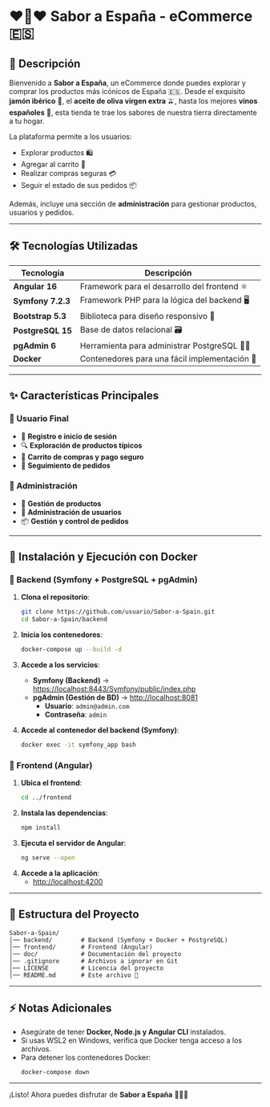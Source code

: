 # ❤️💛❤️ Sabor a España - eCommerce 🇪🇸

## 📌 Descripción
Bienvenido a **Sabor a España**, un eCommerce donde puedes explorar y comprar los productos más icónicos de España 🇪🇸. Desde el exquisito **jamón ibérico** 🥩, el **aceite de oliva virgen extra** 🫒, hasta los mejores **vinos españoles** 🍷, esta tienda te trae los sabores de nuestra tierra directamente a tu hogar.

La plataforma permite a los usuarios:
- Explorar productos 🛍️
- Agregar al carrito 🛒
- Realizar compras seguras 💳
- Seguir el estado de sus pedidos 📦

Además, incluye una sección de **administración** para gestionar productos, usuarios y pedidos.

---

## 🛠️ Tecnologías Utilizadas

| Tecnología  | Descripción |
|-------------|------------|
| **Angular 16** | Framework para el desarrollo del frontend ⚛️ |
| **Symfony 7.2.3** | Framework PHP para la lógica del backend 🖥️ |
| **Bootstrap 5.3** | Biblioteca para diseño responsivo 🎨 |
| **PostgreSQL 15** | Base de datos relacional 🗃️ |
| **pgAdmin 6** | Herramienta para administrar PostgreSQL 🧑‍💻 |
| **Docker** | Contenedores para una fácil implementación 🐳 |

---

## ✨ Características Principales

### 🛒 Usuario Final
- 🔑 **Registro e inicio de sesión**
- 🔍 **Exploración de productos típicos**
- 🛒 **Carrito de compras y pago seguro**
- 🚚 **Seguimiento de pedidos**

### 🔧 Administración
- 🎨 **Gestión de productos**
- 👥 **Administración de usuarios**
- 📦 **Gestión y control de pedidos**

---

## 🚀 Instalación y Ejecución con Docker

### 🔹 Backend (Symfony + PostgreSQL + pgAdmin)
1. **Clona el repositorio**:
   ```bash
   git clone https://github.com/usuario/Sabor-a-Spain.git
   cd Sabor-a-Spain/backend
   ```

2. **Inicia los contenedores**:
   ```bash
   docker-compose up --build -d
   ```

3. **Accede a los servicios**:
   - **Symfony (Backend)** → [https://localhost:8443/Symfony/public/index.php](https://localhost:8443/Symfony/public/index.php)
   - **pgAdmin (Gestión de BD)** → [http://localhost:8081](http://localhost:8081)
     - **Usuario**: `admin@admin.com`
     - **Contraseña**: `admin`

4. **Accede al contenedor del backend (Symfony)**:
   ```bash
   docker exec -it symfony_app bash
   ```

### 🔹 Frontend (Angular)
1. **Ubica el frontend**:
   ```bash
   cd ../frontend
   ```
2. **Instala las dependencias**:
   ```bash
   npm install
   ```
3. **Ejecuta el servidor de Angular**:
   ```bash
   ng serve --open
   ```
4. **Accede a la aplicación**:
   - [http://localhost:4200](http://localhost:4200)

---

## 📂 Estructura del Proyecto
```
Sabor-a-Spain/
│── backend/        # Backend (Symfony + Docker + PostgreSQL)
│── frontend/       # Frontend (Angular)
│── doc/            # Documentación del proyecto
│── .gitignore      # Archivos a ignorar en Git
│── LICENSE         # Licencia del proyecto
│── README.md       # Este archivo 📖
```

---

## ⚡ Notas Adicionales
- Asegúrate de tener **Docker, Node.js y Angular CLI** instalados.
- Si usas WSL2 en Windows, verifica que Docker tenga acceso a los archivos.
- Para detener los contenedores Docker:
  ```bash
  docker-compose down
  ```

---

¡Listo! Ahora puedes disfrutar de **Sabor a España** 🛒🇪🇸

